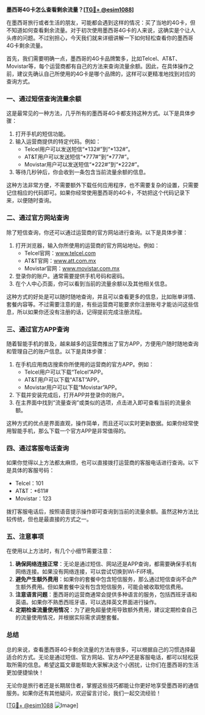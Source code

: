 **墨西哥4G卡怎么查看剩余流量？[[TG💪+ @esim1088](https://t.me/s/esim1088)]**

在墨西哥旅行或者生活的朋友，可能都会遇到这样的情况：买了当地的4G卡，但不知道如何查看剩余流量。对于初次使用墨西哥4G卡的人来说，这确实是个让人头疼的问题。不过别担心，今天我们就来详细讲解一下如何轻松查看你的墨西哥4G卡剩余流量。

首先，我们需要明确一点，墨西哥的4G卡品牌繁多，比如Telcel、AT&T、Movistar等，每个运营商都有自己的方法来查询流量余额。因此，在具体操作之前，建议先确认自己所使用的4G卡是哪个品牌的，这样可以更精准地找到对应的查询方式。

### **一、通过短信查询流量余额**

这是最常见的一种方法，几乎所有的墨西哥4G卡都支持这种方式。以下是具体步骤：

1. 打开手机的短信功能。
2. 输入运营商提供的特定代码。例如：
   - Telcel用户可以发送短信“*132#”到“*132#”。
   - AT&T用户可以发送短信“*777#”到“*777#”。
   - Movistar用户可以发送短信“*222#”到“*222#”。
3. 等待几秒钟后，你会收到一条包含当前流量余额的信息。

这种方法非常方便，不需要额外下载任何应用程序，也不需要复杂的设置，只需要记住相应的代码即可。如果你经常使用墨西哥的4G卡，不妨把这个代码记录下来，以便随时查询。

### **二、通过官方网站查询**

除了短信查询，你还可以通过运营商的官方网站进行查询。以下是具体步骤：

1. 打开浏览器，输入你所使用的运营商的官方网站地址。例如：
   - Telcel官网：www.telcel.com
   - AT&T官网：www.att.com.mx
   - Movistar官网：www.movistar.com.mx
2. 登录你的账户。通常需要提供手机号码和密码。
3. 在个人中心页面，你可以看到当前的流量余额以及其他相关信息。

这种方式的好处是可以随时随地查询，并且可以查看更多的信息，比如账单详情、套餐内容等。不过需要注意的是，有些运营商可能要求你注册账号才能访问这些信息，所以如果你还没有注册的话，记得提前完成注册流程。

### **三、通过官方APP查询**

随着智能手机的普及，越来越多的运营商推出了官方APP，方便用户随时随地查询和管理自己的账户信息。以下是具体步骤：

1. 在手机应用商店搜索你所使用的运营商的官方APP。例如：
   - Telcel用户可以下载“Telcel”APP。
   - AT&T用户可以下载“AT&T”APP。
   - Movistar用户可以下载“Movistar”APP。
2. 下载并安装完成后，打开APP并登录你的账户。
3. 在主界面中找到“流量查询”或类似的选项，点击进入即可查看当前的流量余额。

这种方式的优点是界面直观，操作简单，而且还可以实时更新数据。如果你经常使用智能手机，那么下载一个官方APP是非常值得的。

### **四、通过客服电话查询**

如果你觉得以上方法都太麻烦，也可以直接拨打运营商的客服电话进行查询。以下是具体的客服号码：

- Telcel：101
- AT&T：*611#
- Movistar：123

拨打客服电话后，按照语音提示操作即可查询到当前的流量余额。虽然这种方法比较传统，但也是最直接的方式之一。

### **五、注意事项**

在使用以上方法时，有几个小细节需要注意：

1. **确保网络连接正常**：无论是通过短信、网站还是APP查询，都需要确保手机有网络连接。如果没有网络连接，可以尝试切换到Wi-Fi环境。
2. **避免产生额外费用**：如果你的套餐中包含短信服务，那么通过短信查询不会产生额外费用。但如果套餐中没有包含短信服务，可能会被收取短信费用。
3. **注意语言问题**：墨西哥的运营商通常会提供多种语言的服务，包括西班牙语和英语。如果你不熟悉西班牙语，可以选择英文界面进行操作。
4. **定期检查流量使用情况**：为了避免超量使用导致额外费用，建议定期检查自己的流量使用情况，并根据实际需求调整套餐。

### **总结**

总的来说，查看墨西哥4G卡剩余流量的方法有很多，可以根据自己的习惯选择最适合的方式。无论是通过短信、官方网站、官方APP还是客服电话，都可以轻松获取所需的信息。希望这篇文章能帮助大家解决这个小困扰，让你们在墨西哥的生活更加便捷愉快！

无论你是旅行者还是长期居住者，掌握这些技巧都能让你更好地享受墨西哥的通信服务。如果你还有其他疑问，欢迎留言讨论，我们一起交流经验！

[[TG💪+ @esim1088](https://t.me/s/esim1088) ![Image](https://i.postimg.cc/4NQfJmqS/Snipaste-2025-05-13-00-14-12.png)]